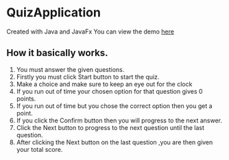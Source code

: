 # QuizApplication
Created with Java and JavaFx
You can view the demo [here](https://youtu.be/t7F6La5z7_8)

## How it basically works.
1. You must answer the given questions.
1. Firstly you must click Start button to start the quiz.
1. Make a choice and make sure to keep an eye out for the clock
1. If you run out of time your chosen option for that question gives 0 points.
1. If you run out of time but you chose the correct option then you get a point.
1. If you click the Confirm button then you will progress to the next answer.
1. Click the Next button to progress to the next question until the last question.
1. After clicking the Next button on the last question ,you are then given your total score.
